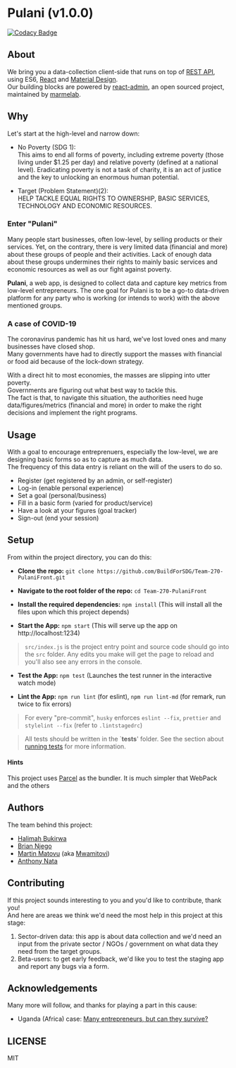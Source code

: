 # Pulani (v1.0.0)

[![Codacy Badge](https://img.shields.io/badge/Code%20Quality-D-red)](https://img.shields.io/badge/Code%20Quality-D-red)

## About

We bring you a data-collection client-side that runs on top of [REST API](https://github.com/BuildForSDG/Team-270-PulaniBack), using ES6, [React](https://facebook.github.io/react/) and [Material Design](https://material.io/).<br/>
Our building blocks are powered by [react-admin](https://github.com/marmelab/react-admin), an open sourced project, maintained by [marmelab](https://marmelab.com/).<br/>

## Why

Let's start at the high-level and narrow down:

-   No Poverty (SDG 1):<br/>
    This aims to end all forms of poverty, including extreme poverty (those living under $1.25 per day) and relative poverty (defined at a national level). Eradicating poverty is not a task of charity, it is an act of justice and the key to unlocking an enormous human potential. 

-   Target (Problem Statement)(2):<br/>
    HELP TACKLE EQUAL RIGHTS TO OWNERSHIP, BASIC SERVICES, TECHNOLOGY AND ECONOMIC RESOURCES.

### Enter "Pulani"

Many people start businesses, often low-level, by selling products or their services. Yet, on the contrary, there is very limited data (financial and more) about these groups of people and their activities. Lack of enough data about these groups undermines their rights to mainly basic services and economic resources as well as our fight against poverty.

**Pulani**, a web app, is designed to collect data and capture key metrics from low-level entrepreneurs. The one goal for Pulani is to be a go-to data-driven platform for any party who is working (or intends to work) with the above mentioned groups.

### A case of COVID-19

The coronavirus pandemic has hit us hard, we've lost loved ones and many businesses have closed shop.<br/>Many governments have had to directly support the masses with financial or food aid because of the lock-down strategy.

With a direct hit to most economies, the masses are slipping into utter poverty.<br/>Governments are figuring out what best way to tackle this.<br/>The fact is that, to navigate this situation, the authorities need huge data/figures/metrics (financial and more) in order to make the right decisions and implement the right programs.

## Usage

 With a goal to encourage entreprenuers, especially the low-level, we are designing basic forms so as to capture as much data.<br/>The frequency of this data entry is reliant on the will of the users to do so.

-   Register (get registered by an admin, or self-register)
-   Log-in (enable personal experience)
-   Set a goal (personal/business)
-   Fill in a basic form (varied for product/service)
-   Have a look at your figures (goal tracker)
-   Sign-out (end your session)

## Setup

From within the project directory, you can do this:

-   **Clone the repo:** `git clone https://github.com/BuildForSDG/Team-270-PulaniFront.git`

-   **Navigate to the root folder of the repo:** `cd Team-270-PulaniFront`

-   **Install the required dependencies:** `npm install` (This will install all the files upon which this project depends)

-   **Start the App:** `npm start` (This will serve up the app on http&#x3A;//localhost:1234)<br/>

> `src/index.js` is the project entry point and source code should go into the `src` folder. Any edits you make will get the page to reload and you'll also see any errors in the console.

-   **Test the App:** `npm test` (Launches the test runner in the interactive watch mode)<br/> 

-   **Lint the App:** `npm run lint` (for eslint), `npm run lint-md` (for remark, run twice to fix errors)

> For every "pre-commit", `husky` enforces `eslint --fix`, `prettier` and `stylelint --fix` (refer to `.lintstagedrc`)

> All tests should be written in the \`**tests**' folder. 
> See the section about [running tests](https://facebook.github.io/create-react-app/docs/running-tests) for more information.

#### Hints

This project uses [Parcel](https://parceljs.org/getting_started.html) as the bundler. It is much simpler that WebPack and the others

## Authors

The team behind this project:<br/>

-   [Halimah Bukirwa](https://github.com/halimahbukirwa)
-   [Brian Njego](https://github.com/BryanCI)
-   [Martin Matovu](https://github.com/Mwamitovi) (aka [Mwamitovi](https://stackoverflow.com/users/10849438/mwamitovi))
-   [Anthony Nata](https://github.com/Nataanthoni)

## Contributing

If this project sounds interesting to you and you'd like to contribute, thank you!<br/>
And here are areas we think we'd need the most help in this project at this stage:

1.  Sector-driven data: this app is about data collection and we'd need an input from the private sector / NGOs / government on what data they need from the target groups.
2.  Beta-users: to get early feedback, we'd like you to test the staging app and report any bugs via a form.

## Acknowledgements

Many more will follow, and thanks for playing a part in this cause:

-   Uganda (Africa) case: [Many entrepreneurs, but can they survive?](https://www.theguardian.com/global-development-professionals-network/2016/feb/16/uganda-is-a-land-of-entrepreneurs-but-how-many-startups-survive)

## LICENSE

MIT
